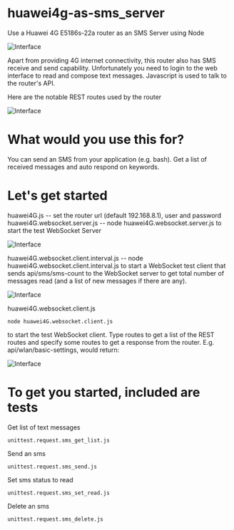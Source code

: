 # huawei4g-as-sms_server
Use a Huawei 4G E5186s-22a router as an SMS Server using Node

![Interface](https://github.com/wilwad/huawei4g-as-sms_server/blob/master/s-l640.jpg)

Apart from providing 4G internet connectivity, this router also has SMS receive and send capability.
Unfortunately you need to login to the web interface to read and compose text messages.
Javascript is used to talk to the router's API.

Here are the notable REST routes used by the router

![Interface](https://github.com/wilwad/huawei4g-as-sms_server/blob/master/routes.png)

# What would you use this for?

You can send an SMS from your application (e.g. bash). Get a list of received messages and auto respond on keywords.

# Let's get started

huawei4G.js -- set the router url (default 192.168.8.1), user and password
huawei4G.websocket.server.js -- node huawei4G.websocket.server.js to start the test WebSocket Server

![Interface](https://github.com/wilwad/huawei4g-as-sms_server/blob/master/server.png)

huawei4G.websocket.client.interval.js -- node huawei4G.websocket.client.interval.js to start a WebSocket test client that sends api/sms/sms-count to the WebSocket server to get total number of messages read (and a list of new messages if there are any).

![Interface](https://github.com/wilwad/huawei4g-as-sms_server/blob/master/websocket-interval-get-sms-unreadcount.png)

huawei4G.websocket.client.js 
```
node huawei4G.websocket.client.js
```
to start the test WebSocket client. Type routes to get a list of the REST routes and specify some routes to get a response from the router. E.g. api/wlan/basic-settings, would return:

![Interface](https://github.com/wilwad/huawei4g-as-sms_server/blob/master/websocket-client-routes.png)

# To get you started, included are tests

Get list of text messages
```
unittest.request.sms_get_list.js 
```
Send an sms
```
unittest.request.sms_send.js 
```
Set sms status to read
```
unittest.request.sms_set_read.js 
```
Delete an sms
```
unittest.request.sms_delete.js
```
